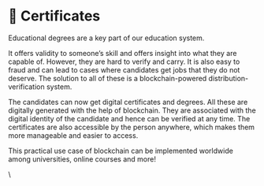 # 📰 Certificates

Educational degrees are a key part of our education system.

It offers validity to someone’s skill and offers insight into what they are capable of. However, they are hard to verify and carry. It is also easy to fraud and can lead to cases where candidates get jobs that they do not deserve. The solution to all of these is a blockchain-powered distribution-verification system.

The candidates can now get digital certificates and degrees. All these are digitally generated with the help of blockchain. They are associated with the digital identity of the candidate and hence can be verified at any time. The certificates are also accessible by the person anywhere, which makes them more manageable and easier to access.

This practical use case of blockchain can be implemented worldwide among universities, online courses and more!

\

